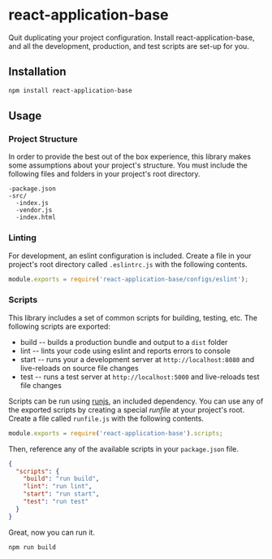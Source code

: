 # react-application-base
Quit duplicating your project configuration. Install react-application-base, and all the development, production, and test scripts are set-up for you.

## Installation

```bash
npm install react-application-base
```


## Usage

### Project Structure

In order to provide the best out of the box experience, this library makes some assumptions about your project's structure. You must include the following files and folders in your project's root directory.

```
-package.json
-src/
  -index.js
  -vendor.js
  -index.html
```

### Linting

For development, an eslint configuration is included. Create a file in your project's root directory called `.eslintrc.js` with the following contents.

```javascript
module.exports = require('react-application-base/configs/eslint');
```

### Scripts

This library includes a set of common scripts for building, testing, etc. The following scripts are exported:

* build -- builds a production bundle and output to a `dist` folder
* lint -- lints your code using eslint and reports errors to console
* start -- runs your a development server at `http://localhost:8080` and live-reloads on source file changes
* test -- runs a test server at `http://localhost:5000` and live-reloads test file changes

Scripts can be run using [runjs](https://github.com/pawelgalazka/runjs), an included dependency. You can use any of the exported scripts by creating a special *runfile* at your project's root. Create a file called `runfile.js` with the following contents.

```javascript
module.exports = require('react-application-base').scripts;
```

Then, reference any of the available scripts in your `package.json` file.

```json
{
  "scripts": {
    "build": "run build",
    "lint": "run lint",
    "start": "run start",
    "test": "run test"
  }
}
```

Great, now you can run it.

```bash
npm run build
```
